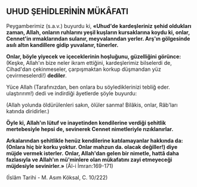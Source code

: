 ## UHUD ŞEHİDLERİNİN MÜKÂFATI

Peygamberimiz (s.a.v.) buyurdu ki, **«Uhud'de kardeşleriniz şehid oldukları zaman, Allah, onların ruhlarını yeşil kuşların kursaklarına koydu ki, onlar, Cennet'in ırmaklarından sula­nır, meyvalanndan yerler. Arş'ın gölgesinde ası­lı altın kandillere gidip yuvalanır, tünerler.**

**Onlar, böyle yiyecek ve içeceklerinin hoşlu­ğunu, güzelliğini görünce:** (Keşke, Allah'ın bize neler ikram ettiğini, kardeşlerimiz bilselerdi de, Cihad'dan çekinmeseler, çarpışmaktan korkup düşmandan yüz çevirmeselerdi!) **dediler**.

Yüce Allah (Tarafınızdan, ben onlara bu söylediklerinizi tebliğ eder. ulaştırırım!) dedi ve indirdiği âyetlerde şöyle buyurdu:

(Allah yolunda öldürülenleri sakın, ölüler sanma! Bilâkis, onlar, Râb'ları katında diridirler.)

**Öyle ki, Allah'ın lütuf ve inayetinden ken­dilerine verdiği şehitlik mertebesiyle hepsi de, sevinerek Cennet nimetleriyle rızıklanırlar.**

**Arkalarından şehitlikle henüz kendilerine katılamayanlar hakkında da: (Onlara hiç bir korku yoktur. Onlar mahzun da. olacak değiller!) diye müjde vermek isterler.**
**Onlar, Allah'dan gelen bir nimetle, hattâ daha fazlasıyla ve Allah'ın mü'minlere olan mükafatını zayi etmeyeceği müjdesiyle sevinir­ler.»** (Âl-i İmran:169-171)

(İslâm Tarihi - M. Asım Köksal, C. 10/222)
